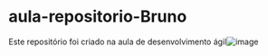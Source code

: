 # aula-repositorio-Bruno
Este repositório foi criado na aula de desenvolvimento ágil![image](https://github.com/0l1mpus/aula-repositorio-Bruno/assets/164964597/9a768d26-14c1-454a-9b3a-e47ae6f13486)
